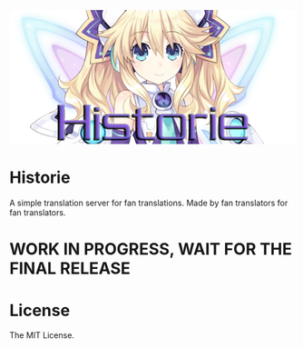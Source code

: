 ![](https://raw.githubusercontent.com/Darkmet98/Historie/master/public/images/logo.png)
# Historie
A simple translation server for fan translations. 
Made by fan translators for fan translators.

# WORK IN PROGRESS, WAIT FOR THE FINAL RELEASE

# License

The MIT License.
